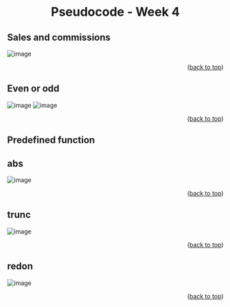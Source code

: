 <a name="readme-top"></a>
<h1 align="center">Pseudocode - Week 4</h1>

## Sales and commissions 
![image](https://user-images.githubusercontent.com/97712003/223619457-06a636e4-eed2-4f69-a3cd-40f0fcfbe1f0.png)
<p align="right">(<a href="#readme-top">back to top</a>)</p>

## Even or odd

![image](https://user-images.githubusercontent.com/97712003/223621123-2673422d-afe7-45a0-b264-e263e0263fd3.png)
![image](https://user-images.githubusercontent.com/97712003/223621926-86f40e6f-137c-4cb2-b28b-978081ba39d3.png)
<p align="right">(<a href="#readme-top">back to top</a>)</p>

## Predefined function

## abs
![image](https://user-images.githubusercontent.com/97712003/223622487-cda483f9-7c51-4493-a70c-6a836e62a26b.png)
<p align="right">(<a href="#readme-top">back to top</a>)</p>

## trunc
![image](https://user-images.githubusercontent.com/97712003/223623517-403386b6-2bae-4a5b-8650-4d825e610a1f.png)
<p align="right">(<a href="#readme-top">back to top</a>)</p>

## redon 
![image](https://user-images.githubusercontent.com/97712003/223623816-740f7a2d-c3ff-4b5a-be88-6806c67b1416.png)
<p align="right">(<a href="#readme-top">back to top</a>)</p>

